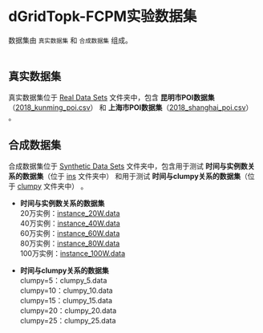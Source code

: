 dGridTopk-FCPM实验数据集<br>
======

数据集由 `真实数据集` 和 `合成数据集` 组成。<br>
<br>

真实数据集<br>
-------
真实数据集位于 [Real Data Sets](https://github.com/stykel/dGridTopk-FCPM/tree/main/Real%20Data%20Sets) 文件夹中，包含 **昆明市POI数据集**（[2018_kunming_poi.csv](https://github.com/stykel/dGridTopk-FCPM/blob/main/Real%20Data%20Sets/2018_kunming_poi.csv)） 和 **上海市POI数据集**（[2018_shanghai_poi.csv](https://github.com/stykel/dGridTopk-FCPM/blob/main/Real%20Data%20Sets/2018_shanghai_poi.csv)） 。
<br>

合成数据集<br>
------- 
合成数据集位于 [Synthetic Data Sets](https://github.com/stykel/dGridTopk-FCPM/tree/main/Synthetic%20Data%20Sets) 文件夹中，包含用于测试 **时间与实例数关系的数据集**（位于 [ins](https://github.com/stykel/dGridTopk-FCPM/Real%20Data%20Sets/ins) 文件夹中） 和用于测试 **时间与clumpy关系的数据集**（位于 [clumpy](https://github.com/stykel/dGridTopk-FCPM/Real%20Data%20Sets/clumpy) 文件夹中） 。
<br>

* **时间与实例数关系的数据集**<br>
  20万实例：[instance_20W.data](https://github.com/stykel/dGridTopk-FCPM/blob/main/Real%20Data%20Sets/ins/instance_20W.data) <br>
  40万实例：[instance_40W.data](https://github.com/stykel/dGridTopk-FCPM/blob/main/Real%20Data%20Sets/ins/instance_40W.data) <br>
  60万实例：[instance_60W.data](https://github.com/stykel/dGridTopk-FCPM/blob/main/Real%20Data%20Sets/ins/instance_60W.data) <br>
  80万实例：[instance_80W.data](https://github.com/stykel/dGridTopk-FCPM/blob/main/Real%20Data%20Sets/ins/instance_80W.data) <br>
  100万实例：[instance_100W.data](https://github.com/stykel/dGridTopk-FCPM/blob/main/Real%20Data%20Sets/ins/instance_100W.data) <br>

* **时间与clumpy关系的数据集**<br>
  clumpy=5：clumpy_5.data<br>
  clumpy=10：clumpy_10.data<br>
  clumpy=15：clumpy_15.data<br>
  clumpy=20：clumpy_20.data<br>
  clumpy=25：clumpy_25.data<br>
